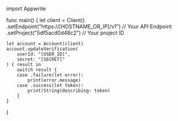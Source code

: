 import Appwrite

func main() {
    let client = Client()
      .setEndpoint("https://[HOSTNAME_OR_IP]/v1") // Your API Endpoint
      .setProject("5df5acd0d48c2") // Your project ID

    let account = Account(client)
    account.updateVerification(
        userId: "[USER_ID]",
        secret: "[SECRET]"
    ) { result in
        switch result {
        case .failure(let error):
            print(error.message)
        case .success(let token):
            print(String(describing: token)
        }
    }
}
